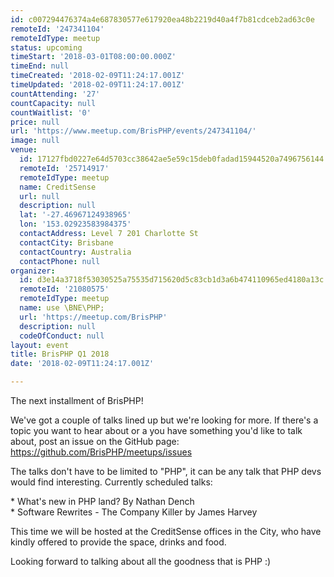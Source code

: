 ```yaml
---
id: c007294476374a4e687830577e617920ea48b2219d40a4f7b81cdceb2ad63c0e
remoteId: '247341104'
remoteIdType: meetup
status: upcoming
timeStart: '2018-03-01T08:00:00.000Z'
timeEnd: null
timeCreated: '2018-02-09T11:24:17.001Z'
timeUpdated: '2018-02-09T11:24:17.001Z'
countAttending: '27'
countCapacity: null
countWaitlist: '0'
price: null
url: 'https://www.meetup.com/BrisPHP/events/247341104/'
image: null
venue:
  id: 17127fbd0227e64d5703cc38642ae5e59c15deb0fadad15944520a7496756144
  remoteId: '25714917'
  remoteIdType: meetup
  name: CreditSense
  url: null
  description: null
  lat: '-27.46967124938965'
  lon: '153.02923583984375'
  contactAddress: Level 7 201 Charlotte St
  contactCity: Brisbane
  contactCountry: Australia
  contactPhone: null
organizer:
  id: d3e14a3718f53030525a75535d715620d5c83cb1d3a6b474110965ed4180a13c
  remoteId: '21080575'
  remoteIdType: meetup
  name: use \BNE\PHP;
  url: 'https://meetup.com/BrisPHP'
  description: null
  codeOfConduct: null
layout: event
title: BrisPHP Q1 2018
date: '2018-02-09T11:24:17.001Z'

---
```

<p>The next installment of BrisPHP!</p> <p>We've got a couple of talks lined up but we're looking for more. If there's a topic you want to hear about or a you have something you'd like to talk about, post an issue on the GitHub page: <a href="https://github.com/BrisPHP/meetups/issues" class="linkified">https://github.com/BrisPHP/meetups/issues</a></p> <p>The talks don't have to be limited to "PHP", it can be any talk that PHP devs would find interesting. Currently scheduled talks:</p> <p>* What's new in PHP land? By Nathan Dench<br/>* Software Rewrites - The Company Killer by James Harvey</p> <p>This time we will be hosted at the CreditSense offices in the City, who have kindly offered to provide the space, drinks and food.</p> <p>Looking forward to talking about all the goodness that is PHP :)</p>

